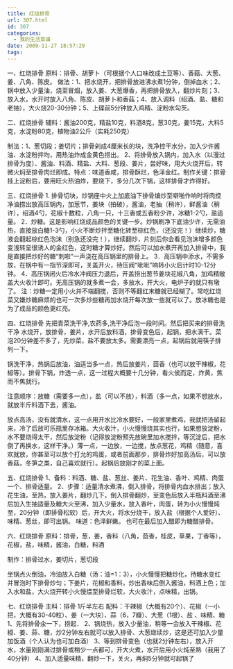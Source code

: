 ```yaml
---
title: 红烧排骨
url: 307.html
id: 307
categories:
  - 我的生活菜谱
date: 2009-11-27 18:57:29
tags:
---
```


一、红烧排骨 原料：排骨、胡萝卜（可根据个人口味改成土豆等）、香菇、大葱、姜、八角、陈皮。 做法：1、把水烧开，把排骨放进沸水煮1分钟，倒掉血水；2、锅中放入少量油，烧至冒烟，放入姜、大葱爆香，再把排骨放入，翻炒片刻；3、放入水，水开时放入八角、陈皮、胡萝卜和香菇；4、放入调料（绍酒、盐、糖和老抽），大火烧20-30分钟；5、上碟前5分钟放入鸡精、淀粉水勾芡。  
  
二、红烧排骨 辅料：酱油200克，精盐10克，料酒8克，葱30克，姜15克，大料5克，水淀粉80克，植物油2公斤（实耗250克）  
  
制法：1、葱切段；姜切片；排骨剁成4厘米长的块，洗净控干水分，加入少许酱油、水淀粉拌均，用热油炸成金黄色捞出。 2、将排骨放入锅内，加入水（以漫过排骨为度）、酱油、料酒、精盐、大料、葱段、姜片，尝好味，用大火烧开后，转微火焖至排骨肉烂即成。特点：味道香咸，排骨酥烂，色泽金红。制作关键：排骨挂上淀粉后，要用旺火热油炸，要烧下，多分几次下锅，这样排骨才炸得好。  
  
三、红烧排骨 1\. 排骨切块，炒锅座中火上加底油下排骨煸炒至噼啪作响时将肉控净油捞出放高压锅内，加葱节，姜块（拍破），酱油，老抽（稍许），鲜酱油（稍许），绍酒4勺，花椒十数粒，八角一只，十三香或五香粉少许，冰糖1-2勺，盐适量。 2．炒糖。这是影响红烧成品颜色的关键一步。炒锅刷净下底油少许，无需油热，直接放白糖1-3勺，小火不断炒拌至糖化转至棕红色，（还没完！）继续炒，糖液会翻起棕红色泡沫（别急还没完！），继续翻炒，片刻后你会看见泡沫增多颜色变浅转呈很诱人的金红色，这时糖才算炒好。然后可以加水煮开再加入排骨中，我是直接把炒好的糖“刺啦”一声浇在高压锅里的排骨上。 3．高压锅中添水，不需多放，在锅中有一指节深即可，关盖开火，待压阀“呲呲”响转小火后计时10-12分钟。 4．高压锅闭火后冷水冲阀压力退后，开盖捞出葱节姜块花椒八角，加鸡精敞盖大火收汁即可。无高压锅的就多煮一会，多放水，开大火，电炉子的就只有墩了。 注：炒糖一定用小火并不端翻搅，否则不等翻红末糖就已经糊了。常吃红烧菜又嫌炒糖麻烦的也可一次多炒些糖再加水烧开每次放一些就可以了。放冰糖也是为了成品的颜色更红亮。  
  
四、红烧排骨 先把青菜洗干净,农药多,洗干净后泡一段时间。然后把买来的排骨洗干净 水烧开，放排骨，姜片，水开后放料酒，排骨变色后，起锅，把水漓干。菜泡20分钟差不多了，先炒菜，盐不要放太多。需要漂亮一点，起锅后就用筷子排列一下。  
  
锅洗干净，热锅后放油，油适当多一点，热后放姜片，茴香（也可以放干辣椒，花椒等）。排骨下锅，炸透一点，这一过程大概要十几分钟，看火侯而定，炸黄，焦而不焦就行。  
  
注意顺序：放糖（需要多一点），盐（可以不放），料酒（多一点，如果不想放水，就放半斤料酒下去，酱油。  
  
放点高汤，没有就清水，这一点用开水比冷水要好，一般家里煮鸡，我就把汤留起来，冷了后放可乐瓶里存冰箱。大火收汁，小火慢慢烧其实也行，如果想放淀粉，水不要烧得太干，然后放淀粉（记得放淀粉预先放碗里加水搅拌，等沉淀后，把水倒了再换水，这样干净。）薄一点，一边放，一边搅，放点葱花，鸡精（随意，喜欢就放，你甚至可以放个打允的鸡蛋，或者前面那步，排骨炸好加高汤后，可以放香菇，冬笋之类，自己喜欢就行）。起锅后放刚才的菜上面。  
  
五、红烧排骨 1、备料：料酒、糖、盐、葱丝、姜片、花生油、香叶、鸡精、肉蛋一个、排骨适量。 2、步骤：适量清水煮沸，倒入排骨，将排骨内血水排出；放入花生油，至热，放入姜片，翻炒几下，倒入排骨翻炒，至变色后放入半瓶料酒至沸后加入生抽适量及糖大火至沸，加入少量水，放入香叶，肉蛋，转为小火慢慢炖至，20分钟（即排骨松软）后，开大火，将水分烧干，放入盐（根据个人爱好）、味精、葱丝，即可出锅。 味道：色泽鲜嫩。 也可在最后加入醋即为糖醋排骨。  
  
六、红烧排骨 原料：排骨，葱，姜，香料（八角，茴香，桂皮，草果，丁香等），花椒，盐，味精，酱油，白糖，料酒  
  
制作：排骨过水，姜切片，葱切段  
  
坐锅点火倒油，冷油放入白糖（汤：油=1：3），小火慢慢把糖炒化，待糖水变红并冒泡时下排骨炒匀；下姜片，花椒和香料，炒出香味后倒入酱油，料酒上色；加入水和盐，大火烧开转小火慢煨至排骨烂软，大火收汁，点味精，出锅。  
  
七、红烧排骨 主料：排骨 1斤半左右 配料：干辣椒（大概有20个）、花椒（一小把，大概有30-40粒）、姜（一大块）、蒜（6，7瓣）、大葱（1根）、盐 、味精、糖 1、先将排骨氽一下，捞起． 2、锅烧热，放入少量油，稍等一会放入干辣椒、花椒、姜、蒜、糖，炒2分钟左右就可以放入排骨、大葱继续炒，这是还可加入少量加饭酒（个人认为也可加白酒） 3、等到排骨变色（也就2分钟左右），放入开水，水量刚刚满过排骨或稍少一点都可，开大火煮，水开后用小火炖至熟（我用了40分钟） 4、加入适量味精，翻炒一下，关火，再焖5分钟就可起锅了